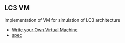 ## LC3 VM 

Implementation of VM for simulation of LC3 architecture

* [Write your Own Virtual Machine](https://www.jmeiners.com/lc3-vm/)
* [spec](https://www.jmeiners.com/lc3-vm/supplies/lc3-isa.pdf)
